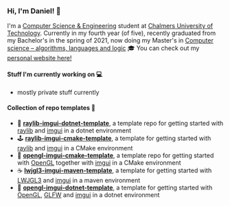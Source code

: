 ### Hi, I'm Daniel! 👋 

I'm a [Computer Science & Engineering](https://www.chalmers.se/sv/utbildning/program-pa-grundniva/sidor/datateknik.aspx) student at [Chalmers University of Technology](https://www.chalmers.se). Currently in my fourth year (of five), recently graduated from my Bachelor's in the spring of 2021, now doing my Master's in [Computer science – algorithms, languages and logic](https://www.chalmers.se/en/education/programmes/masters-info/pages/computer-science-algorithms-languages-and-logic.aspx) 🎓 You can check out my [personal website here!](https://dcronqvist.se)

#### Stuff I'm currently working on 💻
- mostly private stuff currently

#### Collection of repo templates 🎨
- 🎨 **[raylib-imgui-dotnet-template](https://github.com/dcronqvist/raylib-imgui-dotnet-template)**, a template repo for getting started with [raylib](https://github.com/raysan5/raylib) and [imgui](https://github.com/ocornut/imgui) in a dotnet environment
- 🕹 **[raylib-imgui-cmake-template](https://github.com/dcronqvist/raylib-imgui-cmake-template)**, a template for getting started with [raylib](https://github.com/raysan5/raylib) and [imgui](https://github.com/ocornut/imgui) in a CMake environment
- 👾 **[opengl-imgui-cmake-template](https://github.com/dcronqvist/opengl-imgui-cmake-template)**, a template repo for getting started with [OpenGL](https://www.opengl.org/) together with [imgui](https://github.com/ocornut/imgui) in a CMake environment
- ☕ **[lwjgl3-imgui-maven-template](https://github.com/dcronqvist/lwjgl3-imgui-maven-template)**, a template for getting started with [LWJGL3](https://www.lwjgl.org/) and [imgui](https://github.com/ocornut/imgui) in a maven environment
- 🎨 **[opengl-imgui-dotnet-template](https://github.com/dcronqvist/opengl-imgui-dotnet-template)**, a template for getting started with [OpenGL](https://www.opengl.org/), [GLFW](https://www.glfw.org/) and [imgui](https://github.com/ocornut/imgui) in a dotnet environment
<!--
**dcronqvist/dcronqvist** is a ✨ _special_ ✨ repository because its `README.md` (this file) appears on your GitHub profile.

Here are some ideas to get you started:

- 🔭 I’m currently working on ...
- 🌱 I’m currently learning ...
- 👯 I’m looking to collaborate on ...
- 🤔 I’m looking for help with ...
- 💬 Ask me about ...
- 📫 How to reach me: ...
- 😄 Pronouns: ...
- ⚡ Fun fact: ...
-->
